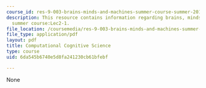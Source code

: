 ```yaml
---
course_id: res-9-003-brains-minds-and-machines-summer-course-summer-2015
description: This resource contains information regarding brains, minds and machines
  summer course:Lec2-1.
file_location: /coursemedia/res-9-003-brains-minds-and-machines-summer-course-summer-2015/6da545b6740e5d8fa241230cb61bfebf_MITRES_9_003SUM15_Lec2-1.pdf
file_type: application/pdf
layout: pdf
title: Computational Cognitive Science
type: course
uid: 6da545b6740e5d8fa241230cb61bfebf

---
```

None
